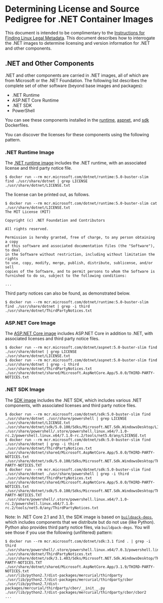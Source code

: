 # Determining License and Source Pedigree for .NET Container Images

This document is intended to be complimentary to the [Instructions for Finding Linux Legal Metadata](https://aka.ms/mcr/osslinuxmetadata).  This document describes how to interrogate the .NET images to determine licensing and version information for .NET and other components.

## .NET and Other Components

.NET and other components are carried in .NET images, all of which are from Microsoft or the .NET Foundation. The following list describes the complete set of other software (beyond base images and packages):

* .NET Runtime
* ASP.NET Core Runtime
* .NET SDK
* PowerShell

You can see these components installed in the [runtime](https://github.com/dotnet/dotnet-docker/blob/d4a9e799d047f3e86cd2730f48b689c371d38480/3.1/runtime/buster-slim/amd64/Dockerfile#L9-L17), [aspnet](https://github.com/dotnet/dotnet-docker/blob/d4a9e799d047f3e86cd2730f48b689c371d38480/3.1/aspnet/buster-slim/amd64/Dockerfile#L4-10), and [sdk](https://github.com/dotnet/dotnet-docker/blob/d4a9e799d047f3e86cd2730f48b689c371d38480/3.1/sdk/buster/amd64/Dockerfile#L26-L49) Dockerfiles.

You can discover the licenses for these components using the following pattern.

### .NET Runtime Image

The [.NET runtime image](https://hub.docker.com/_/microsoft-dotnet-runtime/) includes the .NET runtime, with an associated license and third party notice file.

```console
$ docker run --rm mcr.microsoft.com/dotnet/runtime:5.0-buster-slim find ./usr/share/dotnet | grep LICENSE
./usr/share/dotnet/LICENSE.txt
```

The license can be printed out, as follows.

```console
$ docker run --rm mcr.microsoft.com/dotnet/runtime:5.0-buster-slim cat ./usr/share/dotnet/LICENSE.txt
The MIT License (MIT)

Copyright (c) .NET Foundation and Contributors

All rights reserved.

Permission is hereby granted, free of charge, to any person obtaining a copy
of this software and associated documentation files (the "Software"), to deal
in the Software without restriction, including without limitation the rights
to use, copy, modify, merge, publish, distribute, sublicense, and/or sell
copies of the Software, and to permit persons to whom the Software is
furnished to do so, subject to the following conditions:

...
```

Third party notices can also be found, as demonstrated below.

```console
$ docker run --rm mcr.microsoft.com/dotnet/runtime:5.0-buster-slim find ./usr/share/dotnet | grep -i third
./usr/share/dotnet/ThirdPartyNotices.txt
```

### ASP.NET Core Image

The [ASP.NET Core image](https://hub.docker.com/_/microsoft-dotnet-aspnet/) includes ASP.NET Core in addition to .NET, with associated licenses and third party notice files.

```console
$ docker run --rm mcr.microsoft.com/dotnet/aspnet:5.0-buster-slim find ./usr/share/dotnet | grep LICENSE
./usr/share/dotnet/LICENSE.txt
$ docker run --rm mcr.microsoft.com/dotnet/aspnet:5.0-buster-slim find ./usr/share/dotnet | grep -i third
./usr/share/dotnet/ThirdPartyNotices.txt
./usr/share/dotnet/shared/Microsoft.AspNetCore.App/5.0.0/THIRD-PARTY-NOTICES.txt
```

### .NET SDK Image

The [SDK image](https://hub.docker.com/_/microsoft-dotnet-sdk/) includes the .NET SDK, which includes various .NET components, with associated licenses and third party notice files.

```console
$ docker run --rm mcr.microsoft.com/dotnet/sdk:5.0-buster-slim find ./usr/share/dotnet ./usr/share/powershell | grep LICENSE
./usr/share/dotnet/LICENSE.txt
./usr/share/dotnet/sdk/5.0.100/Sdks/Microsoft.NET.Sdk.WindowsDesktop/LICENSE.TXT
./usr/share/powershell/.store/powershell.linux.x64/7.1.0-rc.2/powershell.linux.x64/7.1.0-rc.2/tools/net5.0/any/LICENSE.txt
$ docker run --rm mcr.microsoft.com/dotnet/sdk:5.0-buster-slim find ./usr/share/dotnet | grep -i third
./usr/share/dotnet/ThirdPartyNotices.txt
./usr/share/dotnet/shared/Microsoft.AspNetCore.App/5.0.0/THIRD-PARTY-NOTICES.txt
./usr/share/dotnet/sdk/5.0.100/Sdks/Microsoft.NET.Sdk.WindowsDesktop/THIRD-PARTY-NOTICES.TXT
$ docker run --rm mcr.microsoft.com/dotnet/sdk:5.0-buster-slim find ./usr/share/dotnet ./usr/share/powershell | grep -i third
./usr/share/dotnet/ThirdPartyNotices.txt
./usr/share/dotnet/shared/Microsoft.AspNetCore.App/5.0.0/THIRD-PARTY-NOTICES.txt
./usr/share/dotnet/sdk/5.0.100/Sdks/Microsoft.NET.Sdk.WindowsDesktop/THIRD-PARTY-NOTICES.TXT
./usr/share/powershell/.store/powershell.linux.x64/7.1.0-rc.2/powershell.linux.x64/7.1.0-rc.2/tools/net5.0/any/ThirdPartyNotices.txt
```

Note: In .NET Core 2.1 and 3.1, the SDK image is based on [`buildpack-deps`](https://hub.docker.com/_/buildpack-deps), which includes components that we distribute but do not use (like Python). Python also provides third party notice files, via `buildpack-deps`. You will see those if you use the following (unfiltered) pattern:

```console
$ docker run --rm mcr.microsoft.com/dotnet/sdk:3.1 find . | grep -i third
./usr/share/powershell/.store/powershell.linux.x64/7.0.3/powershell.linux.x64/7.0.3/tools/netcoreapp3.1/any/ThirdPartyNotices.txt
./usr/share/dotnet/ThirdPartyNotices.txt
./usr/share/dotnet/sdk/3.1.403/Sdks/Microsoft.NET.Sdk.WindowsDesktop/THIRD-PARTY-NOTICES.TXT
./usr/share/dotnet/shared/Microsoft.AspNetCore.App/3.1.9/THIRD-PARTY-NOTICES.txt
./usr/lib/python2.7/dist-packages/mercurial/thirdparty
./usr/lib/python2.7/dist-packages/mercurial/thirdparty/cbor
./usr/lib/python2.7/dist-packages/mercurial/thirdparty/cbor/__init__.py
./usr/lib/python2.7/dist-packages/mercurial/thirdparty/cbor/cbor2
...
```
